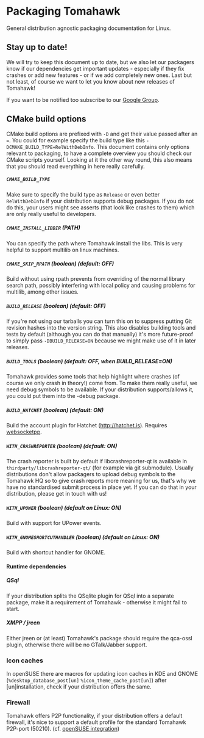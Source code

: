 # Packaging Tomahawk

General distribution agnostic packaging documentation for Linux.

## Stay up to date!

We will try to keep this document up to date, but we also let our packagers know if our dependencies get important updates - especially if they fix crashes or add new features - or if we add completely new ones. Last but not least, of course we want to let you know about new releases of Tomahawk!

If you want to be notified too subscribe to our [Google Group](https://groups.google.com/forum/#!forum/tomahawk-packagers).

## CMake build options

CMake build options are prefixed with ```-D``` and get their value passed after an ```=```.
You could for example specify the build type like this ```-DCMAKE_BUILD_TYPE=RelWithDebInfo```.
This document contains only options relevant to packaging, to have a complete overview you should check our CMake scripts yourself. Looking at it the other way round, this also means that you should read everything in here really carefully.


##### ```CMAKE_BUILD_TYPE```

Make sure to specify the build type as ```Release``` or even better ```RelWithDebInfo``` if your distribution supports debug packages. If you do not do this, your users might see asserts (that look like crashes to them) which are only really useful to developers.

##### ```CMAKE_INSTALL_LIBDIR``` (PATH)

You can specify the path where Tomahawk install the libs. This is very helpful to support multilib on linux machines. 

##### ```CMAKE_SKIP_RPATH``` (boolean) (default: OFF)

Build without using rpath prevents from overriding of the normal library search path, possibly interfering with local policy and causing problems for multilib, among other issues.

##### ```BUILD_RELEASE``` (boolean) (default: OFF)

If you're not using our tarballs you can turn this on to suppress putting Git revision hashes into the version string. This also disables building tools and tests by default (although you can do that manually) it's more future-proof to simply pass ```-DBUILD_RELEASE=ON``` because we might make use of it in later releases.

##### ```BUILD_TOOLS``` (boolean) (default: OFF, when BUILD_RELEASE=ON)

Tomahawk provides some tools that help highlight where crashes (of course we only crash in theory!) come from. To make them really useful, we need debug symbols to be available. If your distribution supports/allows it, you could put them into the -debug package.

##### ```BUILD_HATCHET``` (boolean) (default: ON)

Build the account plugin for Hatchet (http://hatchet.is). Requires [websocketpp](https://github.com/zaphoyd/websocketpp).

##### ```WITH_CRASHREPORTER``` (boolean) (default: ON)

The crash reporter is built by default if libcrashreporter-qt is available in ```thirdparty/libcrashreporter-qt/``` (for example via git submodule). Usually distributions don't allow packagers to upload debug symbols to the Tomahawk HQ so to give crash reports more meaning for us, that's why we have no standardised submit process in place yet. If you can do that in your distribution, please get in touch with us!

##### ```WITH_UPOWER``` (boolean) (default on Linux: ON)

Build with support for UPower events.

##### ```WITH_GNOMESHORTCUTHANDLER``` (boolean) (default on Linux: ON)

Build with shortcut handler for GNOME.

#### Runtime dependencies

##### QSql

If your distribution splits the QSqlite plugin for QSql into a separate package, make it a requirement of Tomahawk -  otherwise it might fail to start.

##### XMPP / jreen

Either jreen or (at least) Tomahawk's package should require the qca-ossl plugin, otherwise there will be no GTalk/Jabber support.

### Icon caches

In openSUSE there are macros for updating icon caches in KDE and GNOME (```%desktop_database_post[un]``` ```%icon_theme_cache_post[un]```) after [un]installation, check if your distribution offers the same.

### Firewall

Tomahawk offers P2P functionality, if your distribution offers a default firewall, it's nice to support a default profile for the standard Tomahawk P2P-port (50210). (cf. [openSUSE integration](https://build.opensuse.org/package/view_file/KDE:Extra/tomahawk/tomahawk.SuSEfirewall2?expand=1))

